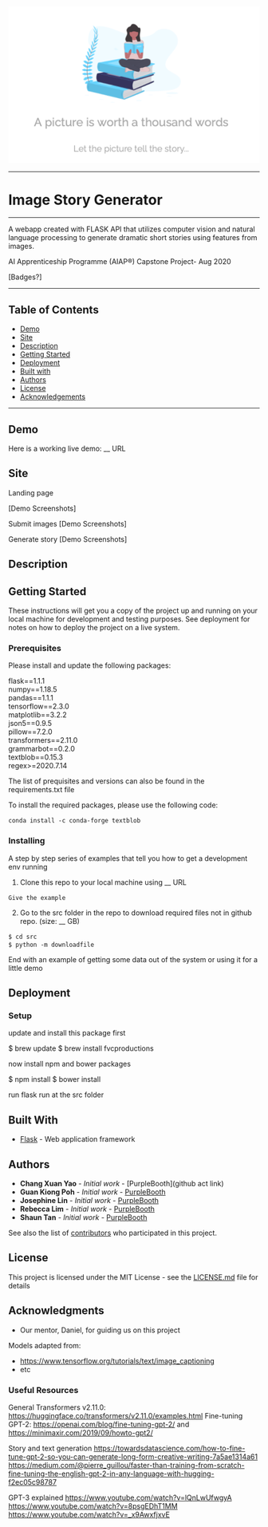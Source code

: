 ![Header](./documentation/Header.png)
___

# Image Story Generator
___

A webapp created with FLASK API that utilizes computer vision and natural language processing to generate dramatic short stories using features from images.  

AI Apprenticeship Programme (AIAP®) Capstone Project- Aug 2020

[Badges?]

---

## Table of Contents 


- [Demo](#Demo)
- [Site](#Site)
- [Description](#Description)
- [Getting Started](#Getting-Started)
- [Deployment](#Deployment)
- [Built with](#Built-With)
- [Authors](#Authors)
- [License](#License)
- [Acknowledgements](#Acknowledgements)

---

## Demo

Here is a working live demo: __ URL


## Site

Landing page

[Demo Screenshots]

Submit images
[Demo Screenshots]


Generate story
[Demo Screenshots]


## Description



## Getting Started

These instructions will get you a copy of the project up and running on your local machine for development and testing purposes. See deployment for notes on how to deploy the project on a live system.

### Prerequisites

Please install and update the following packages:

flask==1.1.1  
numpy==1.18.5  
pandas==1.1.1  
tensorflow==2.3.0  
matplotlib==3.2.2  
json5==0.9.5  
pillow==7.2.0  
transformers==2.11.0  
grammarbot==0.2.0  
textblob==0.15.3  
regex>=2020.7.14  
 
The list of prequisites and versions can also be found in the requirements.txt file

To install the required packages, please use the following code:

```
conda install -c conda-forge textblob
```
### Installing

A step by step series of examples that tell you how to get a development env running

1. Clone this repo to your local machine using __  URL 
```
Give the example
```

2. Go to the src folder in the repo to download required files not in github repo. (size: __ GB)

```
$ cd src
$ python -m downloadfile
```

End with an example of getting some data out of the system or using it for a little demo


## Deployment



### Setup

update and install this package first

$ brew update
$ brew install fvcproductions


now install npm and bower packages

$ npm install
$ bower install

run flask run at the src folder


## Built With

* [Flask](https://palletsprojects.com/p/flask/) - Web application framework



## Authors

* **Chang Xuan Yao** - *Initial work* - [PurpleBooth](github act link)
* **Guan Kiong Poh** - *Initial work* - [PurpleBooth](https://github.com/PurpleBooth)
* **Josephine Lin** - *Initial work* - [PurpleBooth](https://github.com/PurpleBooth)
* **Rebecca Lim** - *Initial work* - [PurpleBooth](https://github.com/PurpleBooth)
* **Shaun Tan** - *Initial work* - [PurpleBooth](https://github.com/PurpleBooth)

See also the list of [contributors](https://github.com/your/project/contributors) who participated in this project.

## License

This project is licensed under the MIT License - see the [LICENSE.md](LICENSE.md) file for details

## Acknowledgments

* Our mentor, Daniel, for guiding us on this project  

Models adapted from: 
* https://www.tensorflow.org/tutorials/text/image_captioning
* etc


### Useful Resources
General
Transformers v2.11.0: https://huggingface.co/transformers/v2.11.0/examples.html
Fine-tuning GPT-2: https://openai.com/blog/fine-tuning-gpt-2/ and https://minimaxir.com/2019/09/howto-gpt2/

Story and text generation
https://towardsdatascience.com/how-to-fine-tune-gpt-2-so-you-can-generate-long-form-creative-writing-7a5ae1314a61
https://medium.com/@pierre_guillou/faster-than-training-from-scratch-fine-tuning-the-english-gpt-2-in-any-language-with-hugging-f2ec05c98787

GPT-3 explained
https://www.youtube.com/watch?v=lQnLwUfwgyA
https://www.youtube.com/watch?v=8psgEDhT1MM
https://www.youtube.com/watch?v=_x9AwxfjxvE


```python

```
